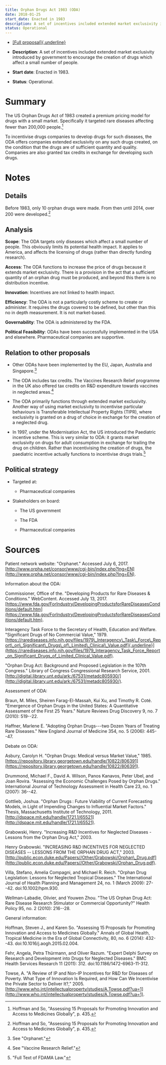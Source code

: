 ```yaml
---
title: Orphan Drugs Act 1983 (ODA)
date: 2018-01-25
start_date: Enacted in 1983
description: A set of incentives included extended market exclusivity introduced by government to encourage the creation of drugs which affect a small number of people.
status: Operational
---
```


-   [[Full proposal]{.underline}](http://digital.library.unt.edu/ark:/67531/metadc805930/)

-   **Description**: A set of incentives included extended market exclusivity introduced by government to encourage the creation of drugs which affect a small number of people.

-   **Start date**: Enacted in 1983.

-   **Status**: Operational.

# Summary

The US Orphan Drugs Act of 1983 created a premium pricing model for drugs with a small market. Specifically it targeted rare diseases affecting fewer than 200,000 people.[^133]

To incentivise drugs companies to develop drugs for such diseases, the ODA offers companies extended exclusivity on any such drugs created, on the condition that the drugs are of sufficient quantity and quality. Companies are also granted tax credits in exchange for developing such drugs.

# Notes

## Details

Before 1983, only 10 orphan drugs were made. From then until 2014, over 200 were developed.[^134]

## Analysis

**Scope**: The ODA targets only diseases which affect a small number of people. This obviously limits its potential health impact. It applies to America, and affects the licensing of drugs (rather than directly funding research).

**Access**: The ODA functions to increase the price of drugs because it extends market exclusivity. There is a provision in the act that a sufficient quantity of an orphan drug must be produced, and beyond this there is no distribution incentive.

**Innovation**: Incentives are not linked to health impact.

**Efficiency**: The ODA is not a particularly costly scheme to create or administer. It requires the drugs covered to be defined, but other than this no in depth measurement. It is not market-based.

**Governability**: The ODA is administered by the FDA.

**Political Feasibility**: ODAs have been successfully implemented in the USA and elsewhere. Pharmaceutical companies are supportive.

## Relation to other proposals

-   Other ODAs have been implemented by the EU, Japan, Australia and Singapore.[^135]

-   The ODA includes tax credits. The Vaccines Research Relief programme in the UK also offered tax credits on R&D expenditure towards vaccines in neglected areas.[^136]

-   The ODA primarily functions through extended market exclusivity. Another way of using market exclusivity to incentivise particular behaviours is Transferable Intellectual Property Rights (TIPR), where exclusivity is granted on a drug of choice in exchange for the creation of a neglected drug.

-   In 1997, under the Modernisation Act, the US introduced the Paediatric incentive scheme. This is very similar to ODA: it grants market exclusivity on drugs for adult consumption in exchange for trailing the drug on children. Rather than incentivising the creation of drugs, the paediatric incentive actually functions to incentivise drugs trials.[^137]

## Political strategy

-   Targeted at:

    -   Pharmaceutical companies

-   Stakeholders on board:

    -   The US government

    -   The FDA

    -   Pharmaceutical companies

# Sources

Patient network website: "Orphanet." Accessed July 6, 2017. [http://www.orpha.net/consor/www/cgi-bin/index.php?lng=EN](http://www.orpha.net/consor/www/cgi-bin/index.php?lng=EN).

Information about the ODA:

Commissioner, Office of the. "Developing Products for Rare Diseases & Conditions." WebContent. Accessed July 13, 2017. [https://www.fda.gov/ForIndustry/DevelopingProductsforRareDiseasesConditions/default.htm](https://www.fda.gov/ForIndustry/DevelopingProductsforRareDiseasesConditions/default.htm).

Interagency Task Force to the Secretary of Health, Education and Welfare. "Significant Drugs of No Commercial Value," 1979. [https://rarediseases.info.nih.gov/files/1979\_Interagency\_Task\_Force\_Report\_on\_Significant\_Drugs\_of\_Limited\_Clinical\_Value.pdf]{.underline}](https://rarediseases.info.nih.gov/files/1979_Interagency_Task_Force_Report_on_Significant_Drugs_of_Limited_Clinical_Value.pdf).

"Orphan Drug Act: Background and Proposed Legislation in the 107th Congress." Library of Congress Congressional Research Service, 2001. [http://digital.library.unt.edu/ark:/67531/metadc805930/](http://digital.library.unt.edu/ark:/67531/metadc805930/).

Assessment of ODA:

Braun, M. Miles, Sheiren Farag-El-Massah, Kui Xu, and Timothy R. Coté. "Emergence of Orphan Drugs in the United States: A Quantitative Assessment of the First 25 Years." Nature Reviews Drug Discovery 9, no. 7 (2010): 519--22.

Haffner, Marlene E. "Adopting Orphan Drugs---two Dozen Years of Treating Rare Diseases." New England Journal of Medicine 354, no. 5 (2006): 445--47.

Debate on ODA:

Asbury, Carolyn H. "Orphan Drugs: Medical versus Market Value," 1985. [https://repository.library.georgetown.edu/handle/10822/806391](https://repository.library.georgetown.edu/handle/10822/806391).

Drummond, Michael F., David A. Wilson, Panos Kanavos, Peter Ubel, and Joan Rovira. "Assessing the Economic Challenges Posed by Orphan Drugs." International Journal of Technology Assessment in Health Care 23, no. 1 (2007): 36--42.

Gottlieb, Joshua. "Orphan Drugs : Future Viability of Current Forecasting Models, in Light of Impending Changes to Influential Market Factors." Thesis, Massachusetts Institute of Technology, 2011. [http://dspace.mit.edu/handle/1721.1/65521](http://dspace.mit.edu/handle/1721.1/65521).

Grabowski, Henry. "Increasing R&D Incentives for Neglected Diseases - Lessons from the Orphan Drug Act," 2003.

Henry Grabowski. "INCREASING R&D INCENTIVES FOR NEGLECTED DISEASES -- LESSONS FROM THE ORPHAN DRUG ACT," 2003. [http://public.econ.duke.edu/Papers//Other/Grabowski/Orphan\_Drug.pdf](http://public.econ.duke.edu/Papers//Other/Grabowski/Orphan_Drug.pdf).

Villa, Stefano, Amelia Compagni, and Michael R. Reich. "Orphan Drug Legislation: Lessons for Neglected Tropical Diseases." The International Journal of Health Planning and Management 24, no. 1 (March 2009): 27--42. doi:10.1002/hpm.930.

Wellman-Labadie, Olivier, and Youwen Zhou. "The US Orphan Drug Act: Rare Disease Research Stimulator or Commercial Opportunity?" Health Policy 95, no. 2 (2010): 216--28.

General information:

Hoffman, Steven J., and Karen So. "Assessing 15 Proposals for Promoting Innovation and Access to Medicines Globally." Annals of Global Health, Tropical Medicine in the Era of Global Connectivity, 80, no. 6 (2014): 432--43. doi:10.1016/j.aogh.2015.02.004.

Fehr, Angela, Petra Thürmann, and Oliver Razum. "Expert Delphi Survey on Research and Development into Drugs for Neglected Diseases." BMC Health Services Research 11 (2011): 312. doi:10.1186/1472-6963-11-312.

Towse, A. "A Review of IP and Non-IP Incentives for R&D for Diseases of Poverty. What Type of Innovation Is Required, and How Can We Incentivise the Private Sector to Deliver It?," 2005. [http://www.who.int/intellectualproperty/studies/A.Towse.pdf?ua=1](http://www.who.int/intellectualproperty/studies/A.Towse.pdf?ua=1).

[^133]: Hoffman and So, "Assessing 15 Proposals for Promoting Innovation and Access to Medicines Globally", p. 435.

[^134]: Hoffman and So, "Assessing 15 Proposals for Promoting Innovation and Access to Medicines Globally", p. 435.

[^135]: See "Orphanet."

[^136]: See "Vaccine Research Relief."

[^137]: "Full Text of FDAMA Law."
